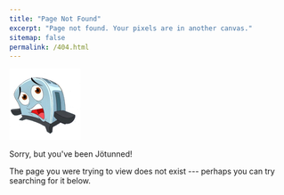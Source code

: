 ```yaml
---
title: "Page Not Found"
excerpt: "Page not found. Your pixels are in another canvas."
sitemap: false
permalink: /404.html
---
```


![jotunn_bad](/assets/images/memes/jotunn_bad.png)

Sorry, but you've been Jötunned!

The page you were trying to view does not exist --- perhaps you can try searching for it below.

<script>
  var GOOG_FIXURL_LANG = 'en';
  var GOOG_FIXURL_SITE = '{{ site.url }}'
</script>
<script src="https://linkhelp.clients.google.com/tbproxy/lh/wm/fixurl.js">
</script>
